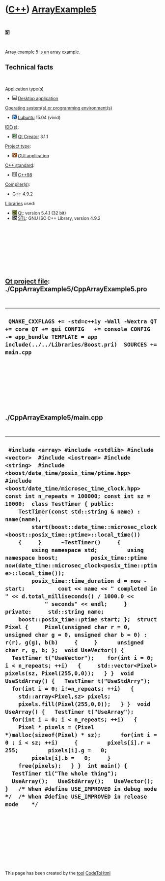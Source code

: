 
 

 

 

 

 

([C++](Cpp.md)) [ArrayExample5](CppArrayExample5.md)
======================================================

 

![STL](PicStl.png)

 

[Array example 5](CppArrayExample5.md) is an [array](CppArray.md)
[example](CppExample.md).

Technical facts
---------------

 

[Application type(s)](CppApplication.md)

-   ![Desktop](PicDesktop.png) [Desktop
    application](CppDesktopApplication.md)

[Operating system(s) or programming environment(s)](CppOs.md)

-   ![Lubuntu](PicLubuntu.png) [Lubuntu](CppLubuntu.md) 15.04 (vivid)

[IDE(s)](CppIde.md):

-   ![Qt Creator](PicQtCreator.png) [Qt Creator](CppQtCreator.md) 3.1.1

[Project type](CppQtProjectType.md):

-   ![GUI](PicGui.png) [GUI application](CppGuiApplication.md)

[C++ standard](CppStandard.md):

-   ![C++98](PicCpp98.png) [C++98](Cpp98.md)

[Compiler(s)](CppCompiler.md):

-   [G++](CppGpp.md) 4.9.2

[Libraries](CppLibrary.md) used:

-   ![Qt](PicQt.png) [Qt](CppQt.md): version 5.4.1 (32 bit)
-   ![STL](PicStl.png) [STL](CppStl.md): GNU ISO C++ Library, version
    4.9.2

 

 

 

 

 

[Qt project file](CppQtProjectFile.md): ./CppArrayExample5/CppArrayExample5.pro
--------------------------------------------------------------------------------

 

  ---------------------------------------------------------------------------------------------------------------------------------------------------------------------------------------
  ` QMAKE_CXXFLAGS += -std=c++1y -Wall -Wextra QT += core QT += gui CONFIG   += console CONFIG   -= app_bundle TEMPLATE = app  include(../../Libraries/Boost.pri)  SOURCES += main.cpp`
  ---------------------------------------------------------------------------------------------------------------------------------------------------------------------------------------

 

 

 

 

 

./CppArrayExample5/main.cpp
---------------------------

 

  -------------------------------------------------------------------------------------------------------------------------------------------------------------------------------------------------------------------------------------------------------------------------------------------------------------------------------------------------------------------------------------------------------------------------------------------------------------------------------------------------------------------------------------------------------------------------------------------------------------------------------------------------------------------------------------------------------------------------------------------------------------------------------------------------------------------------------------------------------------------------------------------------------------------------------------------------------------------------------------------------------------------------------------------------------------------------------------------------------------------------------------------------------------------------------------------------------------------------------------------------------------------------------------------------------------------------------------------------------------------------------------------------------------------------------------------------------------------------------------------------------------------------------------------------------------------------------------------------------------------------------------------------------------------------------------------------------------------------------------------------------------------------------------------------------------------------------------------------------------------------------
  ` #include <array> #include <cstdlib> #include <vector>  #include <iostream> #include <string>  #include <boost/date_time/posix_time/ptime.hpp> #include <boost/date_time/microsec_time_clock.hpp>  const int n_repeats = 100000; const int sz = 10000;  class TestTimer { public:     TestTimer(const std::string & name) : name(name),         start(boost::date_time::microsec_clock<boost::posix_time::ptime>::local_time())     {     }      ~TestTimer()     {         using namespace std;         using namespace boost;          posix_time::ptime now(date_time::microsec_clock<posix_time::ptime>::local_time());         posix_time::time_duration d = now - start;          cout << name << " completed in " << d.total_milliseconds() / 1000.0 <<             " seconds" << endl;     }  private:     std::string name;     boost::posix_time::ptime start; };  struct Pixel {     Pixel(unsigned char r = 0, unsigned char g = 0, unsigned char b = 0) : r(r), g(g), b(b)     {     }      unsigned char r, g, b; };  void UseVector() {   TestTimer t("UseVector");    for(int i = 0; i < n_repeats; ++i)   {     std::vector<Pixel> pixels(sz, Pixel(255,0,0));   } }  void UseStdArray() {   TestTimer t("UseStdArry");    for(int i = 0; i!=n_repeats; ++i)   {     std::array<Pixel,sz> pixels;     pixels.fill(Pixel(255,0,0));   } }  void UseArray() {   TestTimer t("UseArray");    for(int i = 0; i < n_repeats; ++i)   {     Pixel * pixels = (Pixel *)malloc(sizeof(Pixel) * sz);      for(int i = 0 ; i < sz; ++i)     {         pixels[i].r = 255;         pixels[i].g =   0;         pixels[i].b =   0;     }      free(pixels);   } }  int main() {   TestTimer t1("The whole thing");    UseArray();   UseStdArray();   UseVector(); }   /* When #define USE_IMPROVED in debug mode   */  /* When #define USE_IMPROVED in release mode    */`
  -------------------------------------------------------------------------------------------------------------------------------------------------------------------------------------------------------------------------------------------------------------------------------------------------------------------------------------------------------------------------------------------------------------------------------------------------------------------------------------------------------------------------------------------------------------------------------------------------------------------------------------------------------------------------------------------------------------------------------------------------------------------------------------------------------------------------------------------------------------------------------------------------------------------------------------------------------------------------------------------------------------------------------------------------------------------------------------------------------------------------------------------------------------------------------------------------------------------------------------------------------------------------------------------------------------------------------------------------------------------------------------------------------------------------------------------------------------------------------------------------------------------------------------------------------------------------------------------------------------------------------------------------------------------------------------------------------------------------------------------------------------------------------------------------------------------------------------------------------------------------------

 

 

 

 

 

 

This page has been created by the [tool](Tools.md)
[CodeToHtml](ToolCodeToHtml.md)
